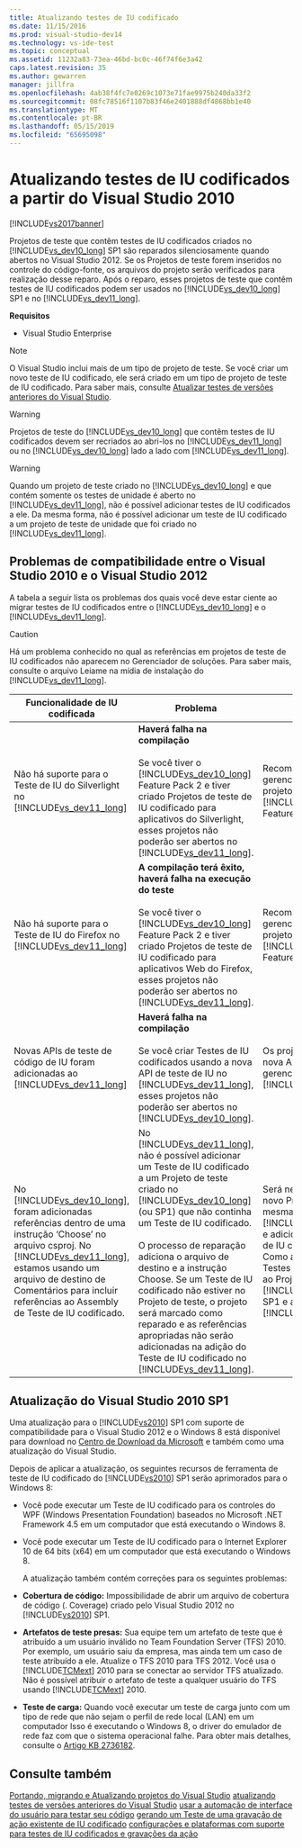 ```yaml
---
title: Atualizando testes de IU codificado
ms.date: 11/15/2016
ms.prod: visual-studio-dev14
ms.technology: vs-ide-test
ms.topic: conceptual
ms.assetid: 11232a83-73ea-46bd-bc0c-46f74f6e3a42
caps.latest.revision: 35
ms.author: gewarren
manager: jillfra
ms.openlocfilehash: 4ab38f4fc7e0269c1073e71fae9975b240da33f2
ms.sourcegitcommit: 08fc78516f1107b83f46e2401888df4868bb1e40
ms.translationtype: MT
ms.contentlocale: pt-BR
ms.lasthandoff: 05/15/2019
ms.locfileid: "65695098"
---
```

# <a name="upgrading-coded-ui-tests-from-visual-studio-2010"></a>Atualizando testes de IU codificados a partir do Visual Studio 2010
[!INCLUDE[vs2017banner](../includes/vs2017banner.md)]

Projetos de teste que contêm testes de IU codificados criados no [!INCLUDE[vs_dev10_long](../includes/vs-dev10-long-md.md)] SP1 são reparados silenciosamente quando abertos no Visual Studio 2012. Se os Projetos de teste forem inseridos no controle do código-fonte, os arquivos do projeto serão verificados para realização desse reparo. Após o reparo, esses projetos de teste que contêm testes de IU codificados podem ser usados no [!INCLUDE[vs_dev10_long](../includes/vs-dev10-long-md.md)] SP1 e no [!INCLUDE[vs_dev11_long](../includes/vs-dev11-long-md.md)].

 **Requisitos**

- Visual Studio Enterprise

> [!NOTE]
> O Visual Studio inclui mais de um tipo de projeto de teste. Se você criar um novo teste de IU codificado, ele será criado em um tipo de projeto de teste de IU codificado. Para saber mais, consulte [Atualizar testes de versões anteriores do Visual Studio](https://msdn.microsoft.com/e9c8b7f6-bd72-448e-8edb-d090dcc5cf52).

> [!WARNING]
> Projetos de teste do [!INCLUDE[vs_dev10_long](../includes/vs-dev10-long-md.md)] que contêm testes de IU codificados devem ser recriados ao abri-los no [!INCLUDE[vs_dev11_long](../includes/vs-dev11-long-md.md)] ou no [!INCLUDE[vs_dev10_long](../includes/vs-dev10-long-md.md)] lado a lado com [!INCLUDE[vs_dev11_long](../includes/vs-dev11-long-md.md)].

> [!WARNING]
> Quando um projeto de teste criado no [!INCLUDE[vs_dev10_long](../includes/vs-dev10-long-md.md)] e que contém somente os testes de unidade é aberto no [!INCLUDE[vs_dev11_long](../includes/vs-dev11-long-md.md)], não é possível adicionar testes de IU codificados a ele. Da mesma forma, não é possível adicionar um teste de IU codificado a um projeto de teste de unidade que foi criado no [!INCLUDE[vs_dev11_long](../includes/vs-dev11-long-md.md)].

## <a name="compatibility-issues-between-visual-studio-2010-and-visual-studio-2012"></a>Problemas de compatibilidade entre o Visual Studio 2010 e o Visual Studio 2012
 A tabela a seguir lista os problemas dos quais você deve estar ciente ao migrar testes de IU codificados entre o [!INCLUDE[vs_dev10_long](../includes/vs-dev10-long-md.md)] e o [!INCLUDE[vs_dev11_long](../includes/vs-dev11-long-md.md)].

> [!CAUTION]
> Há um problema conhecido no qual as referências em projetos de teste de IU codificados não aparecem no Gerenciador de soluções. Para saber mais, consulte o arquivo Leiame na mídia de instalação do [!INCLUDE[vs_dev11_long](../includes/vs-dev11-long-md.md)].

|Funcionalidade de IU codificada|Problema|Solução|
|----------------------------|-----------|--------------|
|Não há suporte para o Teste de IU do Silverlight no [!INCLUDE[vs_dev11_long](../includes/vs-dev11-long-md.md)]|**Haverá falha na compilação**<br /><br /> Se você tiver o [!INCLUDE[vs_dev10_long](../includes/vs-dev10-long-md.md)] Feature Pack 2 e tiver criado Projetos de teste de IU codificado para aplicativos do Silverlight, esses projetos não poderão ser abertos no [!INCLUDE[vs_dev11_long](../includes/vs-dev11-long-md.md)].|Recomendamos o gerenciamento desses projetos apenas no [!INCLUDE[vs_dev10_long](../includes/vs-dev10-long-md.md)] Feature Pack 2.|
|Não há suporte para o Teste de IU do Firefox no [!INCLUDE[vs_dev11_long](../includes/vs-dev11-long-md.md)]|**A compilação terá êxito, haverá falha na execução do teste**<br /><br /> Se você tiver o [!INCLUDE[vs_dev10_long](../includes/vs-dev10-long-md.md)] Feature Pack 2 e tiver criado Projetos de teste de IU codificado para aplicativos Web do Firefox, esses projetos não poderão ser abertos no [!INCLUDE[vs_dev11_long](../includes/vs-dev11-long-md.md)].|Recomendamos o gerenciamento desses projetos apenas no [!INCLUDE[vs_dev10_long](../includes/vs-dev10-long-md.md)] Feature Pack 2.|
|Novas APIs de teste de código de IU foram adicionadas ao [!INCLUDE[vs_dev11_long](../includes/vs-dev11-long-md.md)]|**Haverá falha na compilação**<br /><br /> Se você criar Testes de IU codificados usando a nova API de teste de IU no [!INCLUDE[vs_dev11_long](../includes/vs-dev11-long-md.md)], esses projetos não poderão ser abertos no [!INCLUDE[vs_dev10_long](../includes/vs-dev10-long-md.md)].|Os projetos que usam a nova API devem ser gerenciados somente no [!INCLUDE[vs_dev11_long](../includes/vs-dev11-long-md.md)].|
|No [!INCLUDE[vs_dev10_long](../includes/vs-dev10-long-md.md)], foram adicionadas referências dentro de uma instrução ‘Choose’ no arquivo csproj. No [!INCLUDE[vs_dev11_long](../includes/vs-dev11-long-md.md)], estamos usando um arquivo de destino de Comentários para incluir referências ao Assembly de Teste de IU codificado.|No [!INCLUDE[vs_dev11_long](../includes/vs-dev11-long-md.md)], não é possível adicionar um Teste de IU codificado a um Projeto de teste criado no [!INCLUDE[vs_dev10_long](../includes/vs-dev10-long-md.md)] (ou SP1) que não continha um Teste de IU codificado.<br /><br /> O processo de reparação adiciona o arquivo de destino e a instrução Choose. Se um Teste de IU codificado não estiver no Projeto de teste, o projeto será marcado como reparado e as referências apropriadas não serão adicionadas na adição do Teste de IU codificado no [!INCLUDE[vs_dev11_long](../includes/vs-dev11-long-md.md)].|Será necessário criar um novo Projeto de teste na mesma solução usando o [!INCLUDE[vs_dev11_long](../includes/vs-dev11-long-md.md)] e adicionar o novo Teste de IU codificado a ele. Como alternativa, adicione Testes de IU codificados ao Projeto de teste no [!INCLUDE[vs_dev10_long](../includes/vs-dev10-long-md.md)] SP1 e abra esse projeto no [!INCLUDE[vs_dev11_long](../includes/vs-dev11-long-md.md)].|

## <a name="UpgradingCodedUIFromVS2010_Update"></a> Atualização do Visual Studio 2010 SP1
 Uma atualização para o [!INCLUDE[vs2010](../includes/vs2010-md.md)] SP1 com suporte de compatibilidade para o Visual Studio 2012 e o Windows 8 está disponível para download no [Centro de Download da Microsoft](http://www.microsoft.com/download/details.aspx?id=34677) e também como uma atualização do Visual Studio.

 Depois de aplicar a atualização, os seguintes recursos de ferramenta de teste de IU codificado do [!INCLUDE[vs2010](../includes/vs2010-md.md)] SP1 serão aprimorados para o Windows 8:

- Você pode executar um Teste de IU codificado para os controles do WPF (Windows Presentation Foundation) baseados no Microsoft .NET Framework 4.5 em um computador que está executando o Windows 8.

- Você pode executar um Teste de IU codificado para o Internet Explorer 10 de 64 bits (x64) em um computador que está executando o Windows 8.

  A atualização também contém correções para os seguintes problemas:

- **Cobertura de código:** Impossibilidade de abrir um arquivo de cobertura de código (. Coverage) criado pelo Visual Studio 2012 no [!INCLUDE[vs2010](../includes/vs2010-md.md)] SP1.

- **Artefatos de teste presas:** Sua equipe tem um artefato de teste que é atribuído a um usuário inválido no Team Foundation Server (TFS) 2010. Por exemplo, um usuário saiu da empresa, mas ainda tem um caso de teste atribuído a ele. Atualize o TFS 2010 para TFS 2012. Você usa o [!INCLUDE[TCMext](../includes/tcmext-md.md)] 2010 para se conectar ao servidor TFS atualizado. Não é possível atribuir o artefato de teste a qualquer usuário do TFS usando [!INCLUDE[TCMext](../includes/tcmext-md.md)] 2010.

- **Teste de carga:** Quando você executar um teste de carga junto com um tipo de rede que não sejam o perfil de rede local (LAN) em um computador Isso é executando o Windows 8, o driver do emulador de rede faz com que o sistema operacional falhe. Para obter mais detalhes, consulte o [Artigo KB 2736182](http://support.microsoft.com/kb/2736182).

## <a name="see-also"></a>Consulte também
 [Portando, migrando e Atualizando projetos do Visual Studio](../porting/porting-migrating-and-upgrading-visual-studio-projects.md) [atualizando testes de versões anteriores do Visual Studio](https://msdn.microsoft.com/e9c8b7f6-bd72-448e-8edb-d090dcc5cf52) [usar a automação de interface do usuário para testar seu código](../test/use-ui-automation-to-test-your-code.md) [gerando um Teste de uma gravação de ação existente de IU codificado](https://msdn.microsoft.com/library/56736963-9027-493b-b5c4-2d4e86d1d497) [configurações e plataformas com suporte para testes de IU codificados e gravações da ação](../test/supported-configurations-and-platforms-for-coded-ui-tests-and-action-recordings.md)

